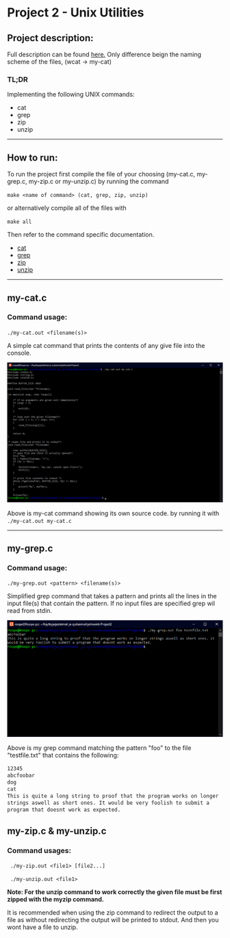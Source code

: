 # Project 2 - Unix Utilities

## Project description:

Full description can be found [here.](https://github.com/remzi-arpacidusseau/ostep-projects/blob/master/initial-utilities/README.md) Only difference beign the naming scheme of the files, (wcat -> my-cat)

### TL;DR

Implementing the following UNIX commands:

* cat
* grep
* zip
* unzip

---

## How to run:

To run the project first compile the file of your choosing (my-cat.c, my-grep.c, my-zip.c or my-unzip.c) by running the command 

``make <name of command> (cat, grep, zip, unzip)``

or alternatively compile all of the files with 

``make all``

Then refer to the command specific documentation.

* [cat](#my-catc)
* [grep](#my-grepc)
* [zip](#my-zipc-my-unzipc)
* [unzip](#my-zipc-my-unzipc)

---

## my-cat.c

### Command usage:

``./my-cat.out <filename(s)>``

A simple cat command that prints the contents of any give file into the console.

![my-cat working](img/my-cat.png)

Above is my-cat command showing its own source code. by running it with ``./my-cat.out my-cat.c``

---

## my-grep.c

### Command usage:
``./my-grep.out <pattern> <filename(s)>``

Simplified grep command that takes a pattern and prints all the lines in the input file(s) that contain the pattern. If no input files are specified grep wil read from stdin.

![my-grep working](img/my-grep.png)

Above is my grep command matching the pattern "foo" to the file "testfile.txt" that contains the following:

```
12345
abcfoobar
dog
cat
This is quite a long string to proof that the program works on longer strings aswell as short ones. It would be very foolish to submit a program that doesnt work as expected.
```

## my-zip.c & my-unzip.c

### Command usages:

`` ./my-zip.out <file1> [file2...]``

`` ./my-unzip.out <file1>`` 

 **Note: For the unzip command to work correctly the given file must be first zipped with the myzip command.**

It is recommended when using the zip command to redirect the output to a file as without redirecting the output will be printed to stdout. And then you wont have a file to unzip.
